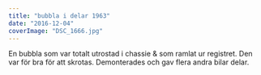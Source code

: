 ```yaml
---
title: "bubbla i delar 1963"
date: "2016-12-04"
coverImage: "DSC_1666.jpg"
---
```


En bubbla som var totalt utrostad i chassie & som ramlat ur registret. Den var för bra för att skrotas. Demonterades och gav flera andra bilar delar.

